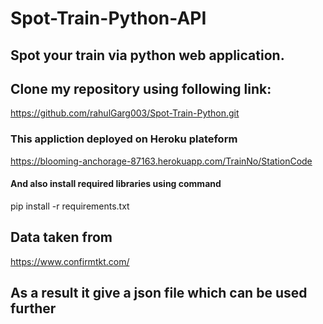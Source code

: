# Spot-Train-Python-API
## Spot your train via python web application.

## Clone my repository using following link:
https://github.com/rahulGarg003/Spot-Train-Python.git

### This appliction deployed on Heroku plateform
https://blooming-anchorage-87163.herokuapp.com/TrainNo/StationCode

#### And also install required libraries using command

pip install -r requirements.txt


## Data taken from 
https://www.confirmtkt.com/


## As a result it give a json file which can be used further
